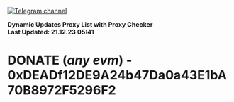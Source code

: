 [![Telegram channel](https://img.shields.io/endpoint?url=https://runkit.io/damiankrawczyk/telegram-badge/branches/master?url=https://t.me/n4z4v0d)](https://t.me/n4z4v0d) 

**Dynamic Updates Proxy List with Proxy Checker**  
**Last Updated: 21.12.23 05:41**

# DONATE (_any evm_) - 0xDEADf12DE9A24b47Da0a43E1bA70B8972F5296F2
